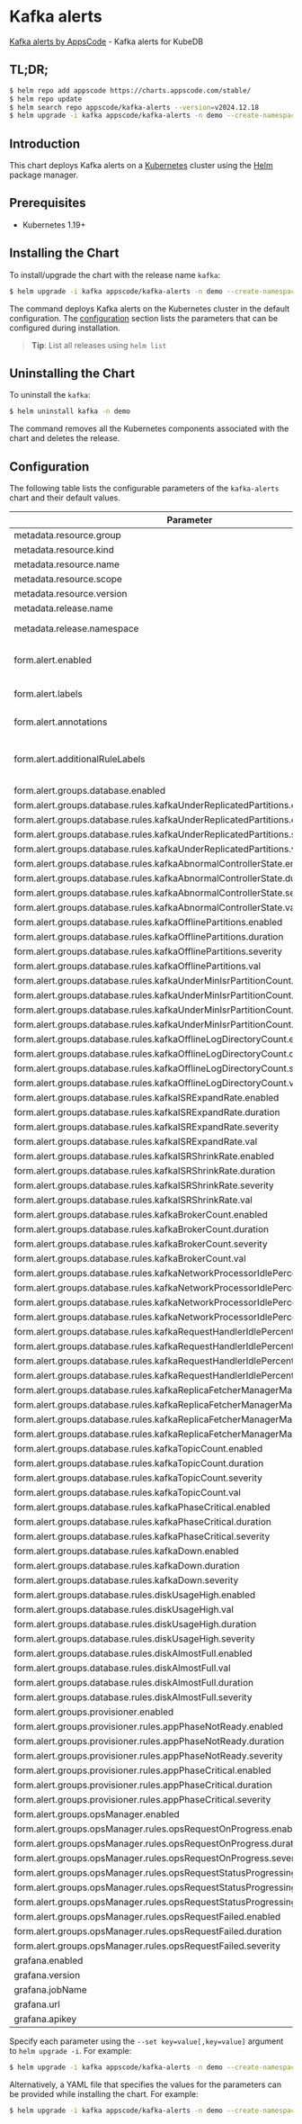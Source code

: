 # Kafka alerts

[Kafka alerts by AppsCode](https://github.com/appscode/alerts) - Kafka alerts for KubeDB

## TL;DR;

```bash
$ helm repo add appscode https://charts.appscode.com/stable/
$ helm repo update
$ helm search repo appscode/kafka-alerts --version=v2024.12.18
$ helm upgrade -i kafka appscode/kafka-alerts -n demo --create-namespace --version=v2024.12.18
```

## Introduction

This chart deploys Kafka alerts on a [Kubernetes](http://kubernetes.io) cluster using the [Helm](https://helm.sh) package manager.

## Prerequisites

- Kubernetes 1.19+

## Installing the Chart

To install/upgrade the chart with the release name `kafka`:

```bash
$ helm upgrade -i kafka appscode/kafka-alerts -n demo --create-namespace --version=v2024.12.18
```

The command deploys Kafka alerts on the Kubernetes cluster in the default configuration. The [configuration](#configuration) section lists the parameters that can be configured during installation.

> **Tip**: List all releases using `helm list`

## Uninstalling the Chart

To uninstall the `kafka`:

```bash
$ helm uninstall kafka -n demo
```

The command removes all the Kubernetes components associated with the chart and deletes the release.

## Configuration

The following table lists the configurable parameters of the `kafka-alerts` chart and their default values.

|                                   Parameter                                   |                  Description                  |                     Default                      |
|-------------------------------------------------------------------------------|-----------------------------------------------|--------------------------------------------------|
| metadata.resource.group                                                       |                                               | <code>kubedb.com</code>                          |
| metadata.resource.kind                                                        |                                               | <code>Kafka</code>                               |
| metadata.resource.name                                                        |                                               | <code>kafkas</code>                              |
| metadata.resource.scope                                                       |                                               | <code>Namespaced</code>                          |
| metadata.resource.version                                                     |                                               | <code>v1alpha2</code>                            |
| metadata.release.name                                                         | Release name                                  | <code>""</code>                                  |
| metadata.release.namespace                                                    | Release namespace                             | <code>""</code>                                  |
| form.alert.enabled                                                            | # Enable PrometheusRule alerts                | <code>warning</code>                             |
| form.alert.labels                                                             | # Labels for default rules                    | <code>{"release":"kube-prometheus-stack"}</code> |
| form.alert.annotations                                                        | # Annotations for default rules               | <code>{}</code>                                  |
| form.alert.additionalRuleLabels                                               | # Additional labels for PrometheusRule alerts | <code>{}</code>                                  |
| form.alert.groups.database.enabled                                            |                                               | <code>warning</code>                             |
| form.alert.groups.database.rules.kafkaUnderReplicatedPartitions.enabled       |                                               | <code>true</code>                                |
| form.alert.groups.database.rules.kafkaUnderReplicatedPartitions.duration      |                                               | <code>"10s"</code>                               |
| form.alert.groups.database.rules.kafkaUnderReplicatedPartitions.severity      |                                               | <code>warning</code>                             |
| form.alert.groups.database.rules.kafkaUnderReplicatedPartitions.val           |                                               | <code>0</code>                                   |
| form.alert.groups.database.rules.kafkaAbnormalControllerState.enabled         |                                               | <code>true</code>                                |
| form.alert.groups.database.rules.kafkaAbnormalControllerState.duration        |                                               | <code>"10s"</code>                               |
| form.alert.groups.database.rules.kafkaAbnormalControllerState.severity        |                                               | <code>warning</code>                             |
| form.alert.groups.database.rules.kafkaAbnormalControllerState.val             |                                               | <code>1</code>                                   |
| form.alert.groups.database.rules.kafkaOfflinePartitions.enabled               |                                               | <code>true</code>                                |
| form.alert.groups.database.rules.kafkaOfflinePartitions.duration              |                                               | <code>"10s"</code>                               |
| form.alert.groups.database.rules.kafkaOfflinePartitions.severity              |                                               | <code>warning</code>                             |
| form.alert.groups.database.rules.kafkaOfflinePartitions.val                   |                                               | <code>0</code>                                   |
| form.alert.groups.database.rules.kafkaUnderMinIsrPartitionCount.enabled       |                                               | <code>true</code>                                |
| form.alert.groups.database.rules.kafkaUnderMinIsrPartitionCount.duration      |                                               | <code>"10s"</code>                               |
| form.alert.groups.database.rules.kafkaUnderMinIsrPartitionCount.severity      |                                               | <code>warning</code>                             |
| form.alert.groups.database.rules.kafkaUnderMinIsrPartitionCount.val           |                                               | <code>0</code>                                   |
| form.alert.groups.database.rules.kafkaOfflineLogDirectoryCount.enabled        |                                               | <code>true</code>                                |
| form.alert.groups.database.rules.kafkaOfflineLogDirectoryCount.duration       |                                               | <code>"10s"</code>                               |
| form.alert.groups.database.rules.kafkaOfflineLogDirectoryCount.severity       |                                               | <code>warning</code>                             |
| form.alert.groups.database.rules.kafkaOfflineLogDirectoryCount.val            |                                               | <code>0</code>                                   |
| form.alert.groups.database.rules.kafkaISRExpandRate.enabled                   |                                               | <code>true</code>                                |
| form.alert.groups.database.rules.kafkaISRExpandRate.duration                  |                                               | <code>"1m"</code>                                |
| form.alert.groups.database.rules.kafkaISRExpandRate.severity                  |                                               | <code>warning</code>                             |
| form.alert.groups.database.rules.kafkaISRExpandRate.val                       |                                               | <code>0</code>                                   |
| form.alert.groups.database.rules.kafkaISRShrinkRate.enabled                   |                                               | <code>true</code>                                |
| form.alert.groups.database.rules.kafkaISRShrinkRate.duration                  |                                               | <code>"1m"</code>                                |
| form.alert.groups.database.rules.kafkaISRShrinkRate.severity                  |                                               | <code>warning</code>                             |
| form.alert.groups.database.rules.kafkaISRShrinkRate.val                       |                                               | <code>0</code>                                   |
| form.alert.groups.database.rules.kafkaBrokerCount.enabled                     |                                               | <code>true</code>                                |
| form.alert.groups.database.rules.kafkaBrokerCount.duration                    |                                               | <code>"1m"</code>                                |
| form.alert.groups.database.rules.kafkaBrokerCount.severity                    |                                               | <code>critical</code>                            |
| form.alert.groups.database.rules.kafkaBrokerCount.val                         |                                               | <code>0</code>                                   |
| form.alert.groups.database.rules.kafkaNetworkProcessorIdlePercent.enabled     |                                               | <code>true</code>                                |
| form.alert.groups.database.rules.kafkaNetworkProcessorIdlePercent.duration    |                                               | <code>"1m"</code>                                |
| form.alert.groups.database.rules.kafkaNetworkProcessorIdlePercent.severity    |                                               | <code>critical</code>                            |
| form.alert.groups.database.rules.kafkaNetworkProcessorIdlePercent.val         |                                               | <code>30</code>                                  |
| form.alert.groups.database.rules.kafkaRequestHandlerIdlePercent.enabled       |                                               | <code>true</code>                                |
| form.alert.groups.database.rules.kafkaRequestHandlerIdlePercent.duration      |                                               | <code>"1m"</code>                                |
| form.alert.groups.database.rules.kafkaRequestHandlerIdlePercent.severity      |                                               | <code>critical</code>                            |
| form.alert.groups.database.rules.kafkaRequestHandlerIdlePercent.val           |                                               | <code>30</code>                                  |
| form.alert.groups.database.rules.kafkaReplicaFetcherManagerMaxLag.enabled     |                                               | <code>true</code>                                |
| form.alert.groups.database.rules.kafkaReplicaFetcherManagerMaxLag.duration    |                                               | <code>"1m"</code>                                |
| form.alert.groups.database.rules.kafkaReplicaFetcherManagerMaxLag.severity    |                                               | <code>critical</code>                            |
| form.alert.groups.database.rules.kafkaReplicaFetcherManagerMaxLag.val         |                                               | <code>50</code>                                  |
| form.alert.groups.database.rules.kafkaTopicCount.enabled                      |                                               | <code>true</code>                                |
| form.alert.groups.database.rules.kafkaTopicCount.duration                     |                                               | <code>"1m"</code>                                |
| form.alert.groups.database.rules.kafkaTopicCount.severity                     |                                               | <code>warning</code>                             |
| form.alert.groups.database.rules.kafkaTopicCount.val                          |                                               | <code>1000</code>                                |
| form.alert.groups.database.rules.kafkaPhaseCritical.enabled                   |                                               | <code>true</code>                                |
| form.alert.groups.database.rules.kafkaPhaseCritical.duration                  |                                               | <code>"3m"</code>                                |
| form.alert.groups.database.rules.kafkaPhaseCritical.severity                  |                                               | <code>warning</code>                             |
| form.alert.groups.database.rules.kafkaDown.enabled                            |                                               | <code>true</code>                                |
| form.alert.groups.database.rules.kafkaDown.duration                           |                                               | <code>"30s"</code>                               |
| form.alert.groups.database.rules.kafkaDown.severity                           |                                               | <code>critical</code>                            |
| form.alert.groups.database.rules.diskUsageHigh.enabled                        |                                               | <code>true</code>                                |
| form.alert.groups.database.rules.diskUsageHigh.val                            |                                               | <code>80</code>                                  |
| form.alert.groups.database.rules.diskUsageHigh.duration                       |                                               | <code>"1m"</code>                                |
| form.alert.groups.database.rules.diskUsageHigh.severity                       |                                               | <code>warning</code>                             |
| form.alert.groups.database.rules.diskAlmostFull.enabled                       |                                               | <code>true</code>                                |
| form.alert.groups.database.rules.diskAlmostFull.val                           |                                               | <code>95</code>                                  |
| form.alert.groups.database.rules.diskAlmostFull.duration                      |                                               | <code>"1m"</code>                                |
| form.alert.groups.database.rules.diskAlmostFull.severity                      |                                               | <code>critical</code>                            |
| form.alert.groups.provisioner.enabled                                         |                                               | <code>warning</code>                             |
| form.alert.groups.provisioner.rules.appPhaseNotReady.enabled                  |                                               | <code>true</code>                                |
| form.alert.groups.provisioner.rules.appPhaseNotReady.duration                 |                                               | <code>"1m"</code>                                |
| form.alert.groups.provisioner.rules.appPhaseNotReady.severity                 |                                               | <code>critical</code>                            |
| form.alert.groups.provisioner.rules.appPhaseCritical.enabled                  |                                               | <code>true</code>                                |
| form.alert.groups.provisioner.rules.appPhaseCritical.duration                 |                                               | <code>"15m"</code>                               |
| form.alert.groups.provisioner.rules.appPhaseCritical.severity                 |                                               | <code>warning</code>                             |
| form.alert.groups.opsManager.enabled                                          |                                               | <code>warning</code>                             |
| form.alert.groups.opsManager.rules.opsRequestOnProgress.enabled               |                                               | <code>true</code>                                |
| form.alert.groups.opsManager.rules.opsRequestOnProgress.duration              |                                               | <code>"0m"</code>                                |
| form.alert.groups.opsManager.rules.opsRequestOnProgress.severity              |                                               | <code>info</code>                                |
| form.alert.groups.opsManager.rules.opsRequestStatusProgressingToLong.enabled  |                                               | <code>true</code>                                |
| form.alert.groups.opsManager.rules.opsRequestStatusProgressingToLong.duration |                                               | <code>"30m"</code>                               |
| form.alert.groups.opsManager.rules.opsRequestStatusProgressingToLong.severity |                                               | <code>critical</code>                            |
| form.alert.groups.opsManager.rules.opsRequestFailed.enabled                   |                                               | <code>true</code>                                |
| form.alert.groups.opsManager.rules.opsRequestFailed.duration                  |                                               | <code>"0m"</code>                                |
| form.alert.groups.opsManager.rules.opsRequestFailed.severity                  |                                               | <code>critical</code>                            |
| grafana.enabled                                                               |                                               | <code>false</code>                               |
| grafana.version                                                               |                                               | <code>7.5.5</code>                               |
| grafana.jobName                                                               |                                               | <code>kubedb-databases</code>                    |
| grafana.url                                                                   |                                               | <code>""</code>                                  |
| grafana.apikey                                                                |                                               | <code>""</code>                                  |


Specify each parameter using the `--set key=value[,key=value]` argument to `helm upgrade -i`. For example:

```bash
$ helm upgrade -i kafka appscode/kafka-alerts -n demo --create-namespace --version=v2024.12.18 --set metadata.resource.group=kubedb.com
```

Alternatively, a YAML file that specifies the values for the parameters can be provided while
installing the chart. For example:

```bash
$ helm upgrade -i kafka appscode/kafka-alerts -n demo --create-namespace --version=v2024.12.18 --values values.yaml
```
